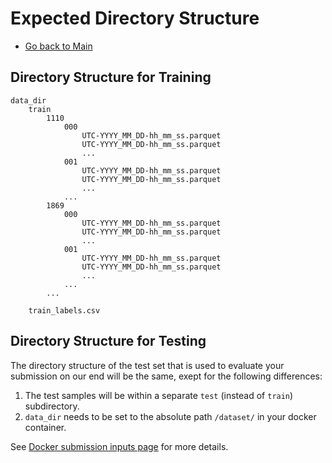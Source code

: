 # Expected Directory Structure

- [Go back to Main](README.md)


## Directory Structure for Training

```
data_dir
    train
        1110
            000
                UTC-YYYY_MM_DD-hh_mm_ss.parquet
                UTC-YYYY_MM_DD-hh_mm_ss.parquet
                ...
            001
                UTC-YYYY_MM_DD-hh_mm_ss.parquet
                UTC-YYYY_MM_DD-hh_mm_ss.parquet
                ...
            ...
        1869
            000
                UTC-YYYY_MM_DD-hh_mm_ss.parquet
                UTC-YYYY_MM_DD-hh_mm_ss.parquet
                ...
            001
                UTC-YYYY_MM_DD-hh_mm_ss.parquet
                UTC-YYYY_MM_DD-hh_mm_ss.parquet
                ...
            ...
        ...

    train_labels.csv

```



## Directory Structure for Testing

The directory structure of the test set that is used to evaluate your submission on our end will be the same, exept for the following differences:

1. The test samples will be within a separate `test` (instead of `train`) subdirectory.
2. `data_dir` needs to be set to the absolute path `/dataset/` in your docker container.

See [Docker submission inputs page](submission/inputs.md) for more details.

